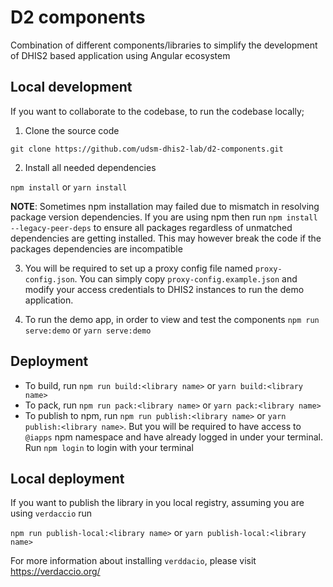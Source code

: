 # D2 components

Combination of different components/libraries to simplify the development of DHIS2 based application using Angular ecosystem

## Local development

If you want to collaborate to the codebase, to run the codebase locally;

1. Clone the source code

`git clone https://github.com/udsm-dhis2-lab/d2-components.git`

2. Install all needed dependencies

`npm install` or `yarn install`

**NOTE**: Sometimes npm installation may failed due to mismatch in resolving package version dependencies. If you are using npm then run `npm install --legacy-peer-deps` to ensure all packages regardless of unmatched dependencies are getting installed. This may however break the code if the packages dependencies are incompatible

3. You will be required to set up a proxy config file named `proxy-config.json`. You can simply copy `proxy-config.example.json` and modify your access credentials to DHIS2 instances to run the demo application.

4. To run the demo app, in order to view and test the components `npm run serve:demo` or `yarn serve:demo`

## Deployment

- To build, run `npm run build:<library name>` or `yarn build:<library name>`
- To pack, run `npm run pack:<library name>` or `yarn pack:<library name>`
- To publish to npm, run `npm run publish:<library name>` or `yarn publish:<library name>`. But you will be required to have access to `@iapps` npm namespace and have already logged in under your terminal. Run `npm login` to login with your terminal

## Local deployment

If you want to publish the library in you local registry, assuming you are using `verdaccio` run

`npm run publish-local:<library name>` or `yarn publish-local:<library name>`

For more information about installing `verddacio`, please visit https://verdaccio.org/
